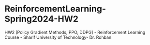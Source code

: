 # ReinforcementLearning-Spring2024-HW2
HW2 [Policy Gradient Methods, PPO, DDPG] - Reinforcement Learning Course - Sharif University of Technology- Dr. Rohban
